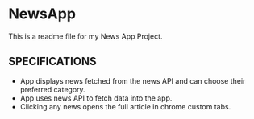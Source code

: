 # NewsApp

This is a readme file for my News App Project.

## SPECIFICATIONS

* App displays news fetched from the news API and can choose their preferred category.
* App uses news API to fetch data into the app.
* Clicking any news opens the full article in chrome custom tabs.
